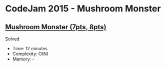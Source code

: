 # CodeJam 2015 - Mushroom Monster

## [Mushroom Monster (7pts, 8pts)](https://codingcompetitions.withgoogle.com/codejam/round/00000000004336e9/0000000000433792)

Solved

* Time: 12 minutes
* Complexity: O(N)
* Memory: -
